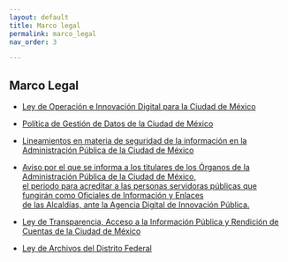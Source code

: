 ```yaml
---
layout: default
title: Marco legal
permalink: marco_legal
nav_order: 3

---
```

## Marco Legal



-  <a target="_blank" href="http://www.paot.org.mx/centro/leyes/df/pdf/2020/LEY_OPERA_INNOVA_DIGITAL_CDMX_31_12_2018.pdf">Ley de Operación e Innovación Digital para la Ciudad de México</a>

-  <a target="_blank" href="http://www3.contraloriadf.gob.mx/prontuario/index.php/normativas/Template/ver_mas/68319/42/1/0"> Política de Gestión de Datos de la Ciudad de México</a>  

- <a target="_blank" href=" https://data.consejeria.cdmx.gob.mx/portal_old/uploads/gacetas/70c180502c3d77070d7d4a3bee256993.pdf">Lineamientos en materia de seguridad de la información en la Administración Pública de la Ciudad de México</a>

- <a target="_blank" href=" http://data.consejeria.cdmx.gob.mx/portal_old/uploads/gacetas/35297f56e7b6c0db4aba623698da3bd8.pdf">Aviso por el que se informa a los titulares de los Órganos de la Administración Pública de la  Ciudad de México, <br>el periodo para acreditar a las personas servidoras públicas que fungirán como Oficiales de Información y Enlaces<br> de las Alcaldías, ante la Agencia Digital de Innovación Pública.  </a>

-  <a target="_blank" href="http://www3.contraloriadf.gob.mx/prontuario/index.php/normativas/Template/ver_mas/66709/31/1/0">Ley de Transparencia, Acceso a la Información Pública y Rendición de Cuentas de la Ciudad de México</a>

- <a target="_blank" href="http://www.data.consejeria.cdmx.gob.mx/images/leyes/leyes/LEY_DE_ARCHIVOS_PARA_EL_DISTRITO_FEDERAL1.pdf">Ley de Archivos del Distrito Federal</a>
